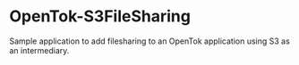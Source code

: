 # OpenTok-S3FileSharing
Sample application to add filesharing to an OpenTok application using S3 as an intermediary.
